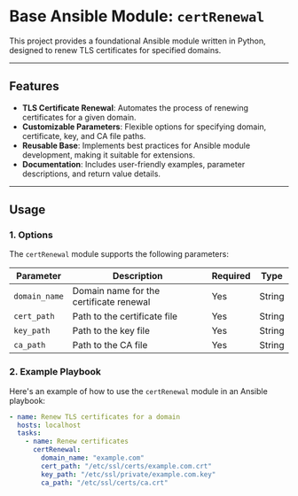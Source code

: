# Base Ansible Module: `certRenewal`

This project provides a foundational Ansible module written in Python, designed to renew TLS certificates for specified domains.

---

## Features

- **TLS Certificate Renewal**: Automates the process of renewing certificates for a given domain.
- **Customizable Parameters**: Flexible options for specifying domain, certificate, key, and CA file paths.
- **Reusable Base**: Implements best practices for Ansible module development, making it suitable for extensions.
- **Documentation**: Includes user-friendly examples, parameter descriptions, and return value details.

---

## Usage

### 1. Options
The `certRenewal` module supports the following parameters:

| Parameter   | Description                               | Required | Type   |
|-------------|-------------------------------------------|----------|--------|
| `domain_name` | Domain name for the certificate renewal   | Yes      | String |
| `cert_path`   | Path to the certificate file             | Yes      | String |
| `key_path`    | Path to the key file                     | Yes      | String |
| `ca_path`     | Path to the CA file                      | Yes      | String |

### 2. Example Playbook

Here's an example of how to use the `certRenewal` module in an Ansible playbook:

```yaml
- name: Renew TLS certificates for a domain
  hosts: localhost
  tasks:
    - name: Renew certificates
      certRenewal:
        domain_name: "example.com"
        cert_path: "/etc/ssl/certs/example.com.crt"
        key_path: "/etc/ssl/private/example.com.key"
        ca_path: "/etc/ssl/certs/ca.crt"
